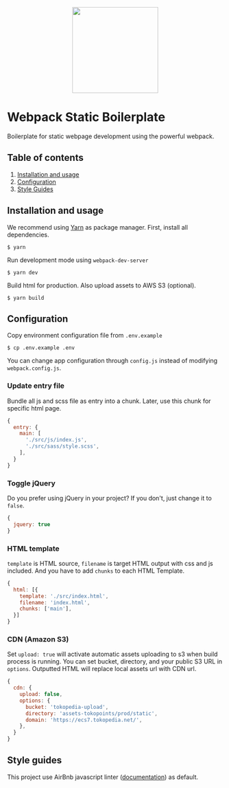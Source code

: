 <div align="center">
  <a href="https://github.com/webpack/webpack">
    <img width="200" height="200" src="https://webpack.js.org/assets/icon-square-big.svg">
  </a>
</div>

# Webpack Static Boilerplate 

Boilerplate for static webpage development using the powerful webpack.

## Table of contents
1. [Installation and usage](#installation-and-usage)
2. [Configuration](#configuration)
3. [Style Guides](#style-guides)

## Installation and usage
We recommend using [Yarn](https://yarnpkg.com/en/) as package manager. 
First, install all dependencies.
```
$ yarn
```
Run development mode using `webpack-dev-server`
```
$ yarn dev
```
Build html for production. Also upload assets to AWS S3 (optional).
```
$ yarn build
```


## Configuration
Copy environment configuration file from `.env.example`
```
$ cp .env.example .env
```

You can change app configuration through `config.js` instead of modifying `webpack.config.js`.

### Update entry file
Bundle all js and scss file as entry into a chunk. Later, use this chunk for specific html page.
```js
{
  entry: {
    main: [
      './src/js/index.js',
      './src/sass/style.scss',
    ],
  }
}
```

### Toggle jQuery
Do you prefer using jQuery in your project? If you don't, just change it to `false`.
```js
{
  jquery: true
}
```

### HTML template
`template` is HTML source, `filename` is target HTML output with css and js included. And you have to add
`chunks` to each HTML Template.
```js
{
  html: [{
    template: './src/index.html',
    filename: 'index.html',
    chunks: ['main'],
  }]
}
```

### CDN (Amazon S3)
Set `upload: true` will activate automatic assets uploading to s3 when build process is running.
You can set bucket, directory, and your public S3 URL in `options`. Outputted HTML will replace local assets url with CDN url.
```js
{
  cdn: {
    upload: false,
    options: {
      bucket: 'tokopedia-upload',
      directory: 'assets-tokopoints/prod/static',
      domain: 'https://ecs7.tokopedia.net/',
    },
  }
}
```

## Style guides
This project use AirBnb javascript linter ([documentation](https://github.com/airbnb/javascript)) as default.
